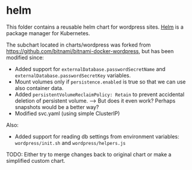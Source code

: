 # helm

This folder contains a reusable helm chart for wordpress sites. [Helm](https://helm.sh/) is a package manager for Kubernetes.

The subchart located in charts/wordpress was forked from https://github.com/bitnami/bitnami-docker-wordpress, but has been modified since:

- Added support for `externalDatabase.passwordSecretName` and `externalDatabase.passwordSecretKey` variables.
- Mount volumes only if `persistence.enabled` is true so that we can use also container data.
- Added `persistentVolumeReclaimPolicy: Retain` to prevent accidental deletion of persistent volume. --> But does it even work? Perhaps snapshots would be a better way?
- Modified svc.yaml (using simple ClusterIP)

Also:
- Added support for reading db settings from environment variables: `wordpress/init.sh` and `wordpress/helpers.js`

TODO: Either try to merge changes back to original chart or make a simplified custom chart.
